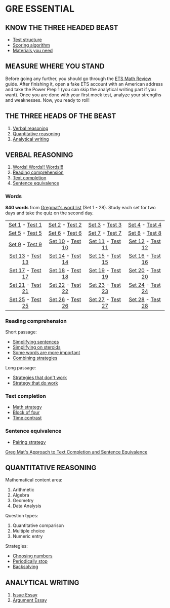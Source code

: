 # GRE ESSENTIAL

## KNOW THE THREE HEADED BEAST
* [Test structure](https://www.youtube.com/watch?v=Rq5Mq_plWqU)
* [Scoring algorithm](https://www.youtube.com/watch?v=kO1kCeScHu4)
* [Materials you need](https://www.youtube.com/watch?v=f4o10Xtb1xc)

## MEASURE WHERE YOU STAND
Before going any further, you should go through the [ETS Math Review](https://www.ets.org/s/gre/pdf/gre_math_review.pdf) guide. After finishing it, open a fake ETS account with an American address and take the Power Prep 1 (you can skip the analytical writing part if you want). Once you are done with your first mock test, analyze your strengths and weaknesses. Now, you ready to roll!

## THE THREE HEADS OF THE BEAST
1. [Verbal reasoning](#verbal-reasoning)
2. [Quantitative reasoning](#quantitative-reasoning)
3. [Analytical writing](#analytical-writing)

## VERBAL REASONING
1. [Words! Words!! Words!!!](#words)
2. [Reading comprehension](#reading-comprehension)
3. [Text completion](#text-completion)
4. [Sentence equivalence](#sentence-equivalence)

### Words
**840 words** from [Gregmat's word list](https://docs.google.com/spreadsheets/d/1jRATLVV34vATsL4Y67fZZXQc7qZPYc0c0Yk7Bykh4fw/edit#gid=0) (Set 1 - 28). Study each set for two days and take the quiz on the second day.

<!-- | Set 1-7 | Set 8-14| Set 15-21 | Set 22-28 |
|:-------:|:-------:|:-----:|:-------:|
|[Set 1](https://quizlet.com/in/501823268/set-1-flash-cards/) - [Test 1](https://youtu.be/_1EJC-E_VM4)|[Set 8](https://quizlet.com/in/501833769/set-8-flash-cards/) - [Test 8](https://youtu.be/XxAmUvBa7R8)|[Set 15](https://quizlet.com/in/501941689/set-15-flash-cards/) - [Test 15](https://youtu.be/T6ieazXeejo)|[Set 22](https://quizlet.com/in/502576410/set-22-flash-cards/) - [Test 22](https://youtu.be/hmo_N4w5QLk)|
|[Set 2](https://quizlet.com/in/501824811/set-2-flash-cards/) - [Test 2](https://youtu.be/11x32kTK4FQ)|[Set 9](https://quizlet.com/in/501906822/set-9-flash-cards/) - [Test 9](https://youtu.be/nxB7Ap2gw10)|[Set 16](https://quizlet.com/in/501942311/set-16-flash-cards/) - [Test 16](https://youtu.be/T_CStKSYAg8)|[Set 23](https://quizlet.com/in/502590562/set-23-flash-cards/) - [Test 23](https://youtu.be/mLNdGyAO9r0)|
|[Set 3](https://quizlet.com/in/501825718/set-3-flash-cards/) - [Test 3](https://youtu.be/dohOwUwflaY)|[Set 10](https://quizlet.com/in/501909747/set-10-flash-cards/) - [Test 10](https://youtu.be/02Isn96rwMg)|[Set 17](https://quizlet.com/in/501970435/set-17-flash-cards/) - [Test 17](https://youtu.be/Xk6OKzqN0SI)|[Set 24](https://quizlet.com/in/502611623/set-24-flash-cards/) - [Test 24](https://youtu.be/t9yP912MGnc)|
|[Set 4](https://quizlet.com/in/501826685/set-4-flash-cards/) - [Test 4](https://youtu.be/TJKwwEbZAIU)|[Set 11](https://quizlet.com/in/501934215/set-11-flash-cards/) - [Test 11](https://youtu.be/EllEBX0etIE)|[Set 18](https://quizlet.com/in/502138353/set-18-flash-cards/) - [Test 18](https://youtu.be/Z9tWsFdzyWs)|[Set 25](https://quizlet.com/in/502687514/set-25-flash-cards/) - [Test 25](https://youtu.be/nH68AKCOMUE)|
|[Set 5](https://quizlet.com/in/501831410/set-5-flash-cards/) - [Test 5](https://youtu.be/Lr87FlK_ttU)|[Set 12](https://quizlet.com/in/501939539/set-12-flash-cards/) - [Test 12](https://youtu.be/PMTacxwCxpk)|[Set 19](https://quizlet.com/in/502377802/set-19-flash-cards/) - [Test 19](https://youtu.be/5nHaqWJMoDo)|[Set 26](https://quizlet.com/in/502842736/set-26-flash-cards/) - [Test 26](https://youtu.be/uf71_g2R3s0)|
|[Set 6](https://quizlet.com/in/501832146/set-6-flash-cards/) - [Test 6](https://youtu.be/NXaEIhjg32A)|[Set 13](https://quizlet.com/in/501940317/set-13-flash-cards/) - [Test 13](https://youtu.be/0Xr6B2g-Stk)|[Set 20](https://quizlet.com/in/502406186/set-20-flash-cards/) - [Test 20](https://youtu.be/Ai8wL6SoadI)|[Set 27](https://quizlet.com/in/502843323/set-27-flash-cards/) - [Test 27](https://youtu.be/n44rMFSp228)|
|[Set 7](https://quizlet.com/in/501832777/set-7-flash-cards/) - [Test 7](https://youtu.be/Km9l5zBqONk)|[Set 14](https://quizlet.com/in/501941044/set-14-flash-cards/) - [Test 14](https://youtu.be/3eEerEjt2PI)|[Set 21](https://quizlet.com/in/502407751/set-21-flash-cards/) - [Test 21](https://youtu.be/Q8FuAkuy91k)|[Set 28](https://quizlet.com/in/510835231/set-28-flash-cards/) - [Test 28](https://youtu.be/2x7h9E9ptwg)| -->






|||||
|:---------:|:-------:|:-----:|:-------:|
|[Set 1](https://quizlet.com/in/501823268/set-1-flash-cards/) - [Test 1](https://youtu.be/_1EJC-E_VM4)|[Set 2](https://quizlet.com/in/501824811/set-2-flash-cards/) - [Test 2](https://youtu.be/11x32kTK4FQ)|[Set 3](https://quizlet.com/in/501825718/set-3-flash-cards/) - [Test 3](https://youtu.be/dohOwUwflaY)|[Set 4](https://quizlet.com/in/501826685/set-4-flash-cards/) - [Test 4](https://youtu.be/TJKwwEbZAIU)|
|[Set 5](https://quizlet.com/in/501831410/set-5-flash-cards/) - [Test 5](https://youtu.be/Lr87FlK_ttU)|[Set 6](https://quizlet.com/in/501832146/set-6-flash-cards/) - [Test 6](https://youtu.be/NXaEIhjg32A)|[Set 7](https://quizlet.com/in/501832777/set-7-flash-cards/) - [Test 7](https://youtu.be/Km9l5zBqONk)|[Set 8](https://quizlet.com/in/501833769/set-8-flash-cards/) - [Test 8](https://youtu.be/XxAmUvBa7R8)|
|[Set 9](https://quizlet.com/in/501906822/set-9-flash-cards/) - [Test 9](https://youtu.be/nxB7Ap2gw10)|[Set 10](https://quizlet.com/in/501909747/set-10-flash-cards/) - [Test 10](https://youtu.be/02Isn96rwMg)|[Set 11](https://quizlet.com/in/501934215/set-11-flash-cards/) - [Test 11](https://youtu.be/EllEBX0etIE)|[Set 12](https://quizlet.com/in/501939539/set-12-flash-cards/) - [Test 12](https://youtu.be/PMTacxwCxpk)|
|[Set 13](https://quizlet.com/in/501940317/set-13-flash-cards/) - [Test 13](https://youtu.be/0Xr6B2g-Stk)|[Set 14](https://quizlet.com/in/501941044/set-14-flash-cards/) - [Test 14](https://youtu.be/3eEerEjt2PI)|[Set 15](https://quizlet.com/in/501941689/set-15-flash-cards/) - [Test 15](https://youtu.be/T6ieazXeejo)|[Set 16](https://quizlet.com/in/501942311/set-16-flash-cards/) - [Test 16](https://youtu.be/T_CStKSYAg8)|
|[Set 17](https://quizlet.com/in/501970435/set-17-flash-cards/) - [Test 17](https://youtu.be/Xk6OKzqN0SI)|[Set 18](https://quizlet.com/in/502138353/set-18-flash-cards/) - [Test 18](https://youtu.be/Z9tWsFdzyWs)|[Set 19](https://quizlet.com/in/502377802/set-19-flash-cards/) - [Test 19](https://youtu.be/5nHaqWJMoDo)|[Set 20](https://quizlet.com/in/502406186/set-20-flash-cards/) - [Test 20](https://youtu.be/Ai8wL6SoadI)|
|[Set 21](https://quizlet.com/in/502407751/set-21-flash-cards/) - [Test 21](https://youtu.be/Q8FuAkuy91k)|[Set 22](https://quizlet.com/in/502576410/set-22-flash-cards/) - [Test 22](https://youtu.be/hmo_N4w5QLk)|[Set 23](https://quizlet.com/in/502590562/set-23-flash-cards/) - [Test 23](https://youtu.be/mLNdGyAO9r0)|[Set 24](https://quizlet.com/in/502611623/set-24-flash-cards/) - [Test 24](https://youtu.be/t9yP912MGnc)|
|[Set 25](https://quizlet.com/in/502687514/set-25-flash-cards/) - [Test 25](https://youtu.be/nH68AKCOMUE)|[Set 26](https://quizlet.com/in/502842736/set-26-flash-cards/) - [Test 26](https://youtu.be/uf71_g2R3s0)|[Set 27](https://quizlet.com/in/502843323/set-27-flash-cards/) - [Test 27](https://youtu.be/n44rMFSp228)|[Set 28](https://quizlet.com/in/510835231/set-28-flash-cards/) - [Test 28](https://youtu.be/2x7h9E9ptwg)|




### Reading comprehension
Short passage:
* [Simplifying sentences](https://www.youtube.com/watch?v=CrgEQwEZIkQ)
* [Simplifying on steroids](https://www.youtube.com/watch?v=VaPZja1M8a4)
* [Some words are more important](https://www.youtube.com/watch?v=7pUvqCcSlcU)
* [Combining strategies](https://www.youtube.com/watch?v=y8DZAzy11Qo)

Long passage:
* [Strategies that don't work](https://www.youtube.com/watch?v=H-MJ6GxYNck)
* [Strategy that do work](https://www.youtube.com/watch?v=mBe2DvhQXqY)

### Text completion
* [Math strategy](https://www.youtube.com/watch?v=ODcHjbeiftA)
* [Block of four](https://www.youtube.com/watch?v=PKXVxTKVQX4)
* [Time contrast](https://www.youtube.com/watch?v=LHzWQSEcjlo)

### Sentence equivalence
* [Pairing strategy](https://www.youtube.com/watch?v=szdk6IGF9hQ)

[Greg Mat's Approach to Text Completion and Sentence Equivalence](https://www.youtube.com/watch?v=7g-l2-2LVPQ)


## QUANTITATIVE REASONING

Mathematical content area:
1. Arithmetic
2. Algebra
3. Geometry
4. Data Analysis

Question types:
1. Quantitative comparison
2. Multiple choice
3. Numeric entry

Strategies:
* [Choosing numbers](https://www.youtube.com/watch?v=2SctYMqdwkM)
* [Periodically stop](https://www.youtube.com/watch?v=9rw2pDec-aU)
* [Backsolving](https://www.youtube.com/watch?v=_iTysIZ3xUI)


## ANALYTICAL WRITING
1. [Issue Essay](https://www.youtube.com/watch?v=mhzlaHXHaK4)
2. [Argument Essay](https://www.youtube.com/watch?v=OFa8oeXXuoA)